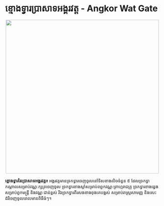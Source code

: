 # ខ្មោងទ្វារប្រាសាទអង្គរវត្ត - Angkor Wat Gate
<p align="center">
<img src="https://khsmile.files.wordpress.com/2011/07/620angkor20wat.jpg?w=720&h=&zoom=2" width="500">
<p align="left">
  <b>ខ្លោងទ្វារនៃប្រាសាទអង្គរវត្ត៖</b> អង្គរវត្តមានច្រកទ្វារចេញចូលនៅទិសខាងលិចចំនួន ៥ ដែល​ច្រក​ទ្វា​កណ្ដាល​សម្រាប់​វណ្ណៈ​ក្សត្រ​ចេញ​ចូល ច្រកទ្វារខាងស្តាំសម្រាប់ពពួកវណ្ណៈព្រាហ្មរាជគ្រូ ច្រកទ្វារខាងឆ្វេងសម្រាប់ពួកមន្ត្រី និងវណ្ណៈជាន់ខ្ពស់ រីឯច្រកទ្វារពីរសងខាងចុងគេបង្អស់ សម្រាប់រាស្ត្រសាមញ្ញ និងសេះដំរីចេញចូលពេលមានពិធីធំៗ។
</p>
